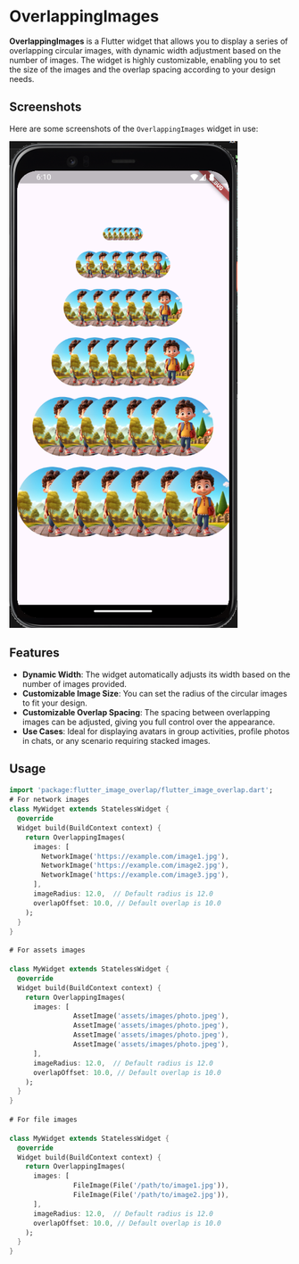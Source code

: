 # OverlappingImages

**OverlappingImages** is a Flutter widget that allows you to display a series of overlapping circular images, with dynamic width adjustment based on the number of images. The widget is highly customizable, enabling you to set the size of the images and the overlap spacing according to your design needs.
## Screenshots

Here are some screenshots of the `OverlappingImages` widget in use:

![Example Screenshot](images/image1.png)  


## Features

- **Dynamic Width**: The widget automatically adjusts its width based on the number of images provided.
- **Customizable Image Size**: You can set the radius of the circular images to fit your design.
- **Customizable Overlap Spacing**: The spacing between overlapping images can be adjusted, giving you full control over the appearance.
- **Use Cases**: Ideal for displaying avatars in group activities, profile photos in chats, or any scenario requiring stacked images.

## Usage

```dart
import 'package:flutter_image_overlap/flutter_image_overlap.dart';
# For network images
class MyWidget extends StatelessWidget {
  @override
  Widget build(BuildContext context) {
    return OverlappingImages(
      images: [
        NetworkImage('https://example.com/image1.jpg'),
        NetworkImage('https://example.com/image2.jpg'),
        NetworkImage('https://example.com/image3.jpg'),
      ],
      imageRadius: 12.0,  // Default radius is 12.0
      overlapOffset: 10.0, // Default overlap is 10.0
    );
  }
}

# For assets images

class MyWidget extends StatelessWidget {
  @override
  Widget build(BuildContext context) {
    return OverlappingImages(
      images: [
                AssetImage('assets/images/photo.jpeg'),
                AssetImage('assets/images/photo.jpeg'),
                AssetImage('assets/images/photo.jpeg'),
                AssetImage('assets/images/photo.jpeg'),
      ],
      imageRadius: 12.0,  // Default radius is 12.0
      overlapOffset: 10.0, // Default overlap is 10.0
    );
  }
}

# For file images

class MyWidget extends StatelessWidget {
  @override
  Widget build(BuildContext context) {
    return OverlappingImages(
      images: [
                FileImage(File('/path/to/image1.jpg')),
                FileImage(File('/path/to/image2.jpg')),
      ],
      imageRadius: 12.0,  // Default radius is 12.0
      overlapOffset: 10.0, // Default overlap is 10.0
    );
  }
}


